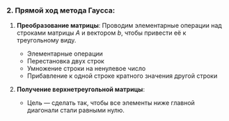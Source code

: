 ### 2. Прямой ход метода Гаусса:

1. **Преобразование матрицы**: Проводим элементарные операции над строками матрицы $A$ и вектором $b$, чтобы привести её к треугольному виду.
    - Элементарные операции
    - Перестановка двух строк
    - Умножение строки на ненулевое число
    - Прибавление к одной строке кратного значения другой строки

2. **Получение верхнетреугольной матрицы**:
    - Цель — сделать так, чтобы все элементы ниже главной диагонали стали равными нулю.



